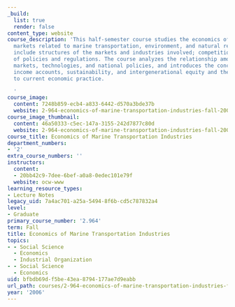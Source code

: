 ```yaml
---
_build:
  list: true
  render: false
content_type: website
course_description: 'This half-semester course studies the economics of the principal
  markets related to marine transportation, environment, and natural resources. Topics
  include structures of the markets and industries involved; competition; impacts
  of policies and regulations. The course analyzes the relationship among industries,
  markets, technologies, and national policies, and introduces the concepts of national
  income accounts, sustainability, and intergenerational equity and their relationship
  to current economic practice.

  '
course_image:
  content: 7248b859-ecb4-a833-6442-d570a3bde37b
  website: 2-964-economics-of-marine-transportation-industries-fall-2006
course_image_thumbnail:
  content: 46a50333-c5ec-147a-3155-242d7877c80d
  website: 2-964-economics-of-marine-transportation-industries-fall-2006
course_title: Economics of Marine Transportation Industries
department_numbers:
- '2'
extra_course_numbers: ''
instructors:
  content:
  - 20bb42c9-7dee-6bef-a0a8-0edec101e79f
  website: ocw-www
learning_resource_types:
- Lecture Notes
legacy_uid: 7a4ac701-a25a-5494-8f6b-cd5c787832a4
level:
- Graduate
primary_course_number: '2.964'
term: Fall
title: Economics of Marine Transportation Industries
topics:
- - Social Science
  - Economics
  - Industrial Organization
- - Social Science
  - Economics
uid: bfbdb69d-f5be-43ea-8794-177ae7d9eabb
url_path: courses/2-964-economics-of-marine-transportation-industries-fall-2006
year: '2006'
---
```

